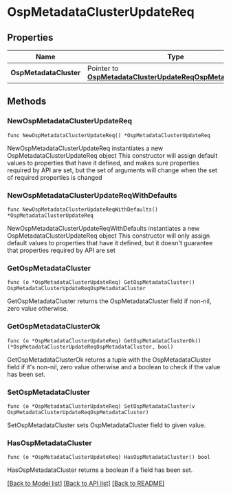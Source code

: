 # OspMetadataClusterUpdateReq

## Properties

Name | Type | Description | Notes
------------ | ------------- | ------------- | -------------
**OspMetadataCluster** | Pointer to [**OspMetadataClusterUpdateReqOspMetadataCluster**](OspMetadataClusterUpdateReqOspMetadataCluster.md) |  | [optional] 

## Methods

### NewOspMetadataClusterUpdateReq

`func NewOspMetadataClusterUpdateReq() *OspMetadataClusterUpdateReq`

NewOspMetadataClusterUpdateReq instantiates a new OspMetadataClusterUpdateReq object
This constructor will assign default values to properties that have it defined,
and makes sure properties required by API are set, but the set of arguments
will change when the set of required properties is changed

### NewOspMetadataClusterUpdateReqWithDefaults

`func NewOspMetadataClusterUpdateReqWithDefaults() *OspMetadataClusterUpdateReq`

NewOspMetadataClusterUpdateReqWithDefaults instantiates a new OspMetadataClusterUpdateReq object
This constructor will only assign default values to properties that have it defined,
but it doesn't guarantee that properties required by API are set

### GetOspMetadataCluster

`func (o *OspMetadataClusterUpdateReq) GetOspMetadataCluster() OspMetadataClusterUpdateReqOspMetadataCluster`

GetOspMetadataCluster returns the OspMetadataCluster field if non-nil, zero value otherwise.

### GetOspMetadataClusterOk

`func (o *OspMetadataClusterUpdateReq) GetOspMetadataClusterOk() (*OspMetadataClusterUpdateReqOspMetadataCluster, bool)`

GetOspMetadataClusterOk returns a tuple with the OspMetadataCluster field if it's non-nil, zero value otherwise
and a boolean to check if the value has been set.

### SetOspMetadataCluster

`func (o *OspMetadataClusterUpdateReq) SetOspMetadataCluster(v OspMetadataClusterUpdateReqOspMetadataCluster)`

SetOspMetadataCluster sets OspMetadataCluster field to given value.

### HasOspMetadataCluster

`func (o *OspMetadataClusterUpdateReq) HasOspMetadataCluster() bool`

HasOspMetadataCluster returns a boolean if a field has been set.


[[Back to Model list]](../README.md#documentation-for-models) [[Back to API list]](../README.md#documentation-for-api-endpoints) [[Back to README]](../README.md)


